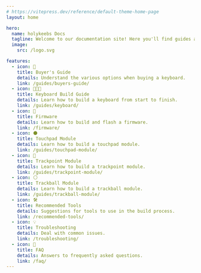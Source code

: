 ```yaml
---
# https://vitepress.dev/reference/default-theme-home-page
layout: home

hero:
  name: holykeebs Docs
  tagline: Welcome to our documentation site! Here you'll find guides about the various products we sell. These guides are always improving, please don't hestiate to reach out if you're having trouble finding what you're looking for.
  image:
    src: /logo.svg

features:
  - icon: 🛒
    title: Buyer's Guide
    details: Understand the various options when buying a keyboard.
    link: /guides/buyers-guide/
  - icon: 🧑🏻‍🔧
    title: Keyboard Build Guide
    details: Learn how to build a keyboard from start to finish.
    link: /guides/keyboard/
  - icon: 💾
    title: Firmware
    details: Learn how to build and flash a firmware.
    link: /firmware/
  - icon: ⚫️
    title: Touchpad Module
    details: Learn how to build a touchpad module.
    link: /guides/touchpad-module/
  - icon: 🔴
    title: Trackpoint Module
    details: Learn how to build a trackpoint module.
    link: /guides/trackpoint-module/
  - icon: ⚪️
    title: Trackball Module
    details: Learn how to build a trackball module.
    link: /guides/trackball-module/
  - icon: 🛠
    title: Recommended Tools
    details: Suggestions for tools to use in the build process.
    link: /recommended-tools/
  - icon: 💡
    title: Troubleshooting
    details: Deal with common issues.
    link: /troubleshooting/
  - icon: 🤔
    title: FAQ
    details: Answers to frequently asked questions.
    link: /faq/
---
```


